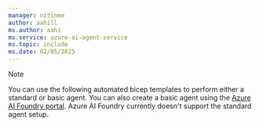 ```yaml
---
manager: nitinme
author: aahill
ms.author: aahi
ms.service: azure-ai-agent-service
ms.topic: include
ms.date: 02/05/2025
---
```


> [!NOTE]
> You can use the following automated bicep templates to perform either a standard or basic agent. You can also create a basic agent using the [Azure AI Foundry portal](../quickstart.md?pivots=ai-foundry). Azure AI Foundry currently doesn't support the standard agent setup.
